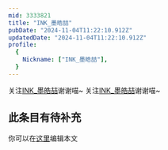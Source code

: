 ```yaml
---
mid: 3333821
title: "INK_墨皓喆"
pubDate: "2024-11-04T11:22:10.912Z"
updatedDate: "2024-11-04T11:22:10.912Z"
profile:
  {
    Nickname: ["INK_墨皓喆"],
  }
---
```


关注[INK_墨皓喆](https://space.bilibili.com/3333821)谢谢喵~ 关注[INK_墨皓喆](https://space.bilibili.com/3333821)谢谢喵~

## 此条目有待补充
你可以在[这里](https://github.com/Yuhanawa/VTuber.ICU-Content/edit/master/v/INK_墨皓喆/index.md)编辑本文
